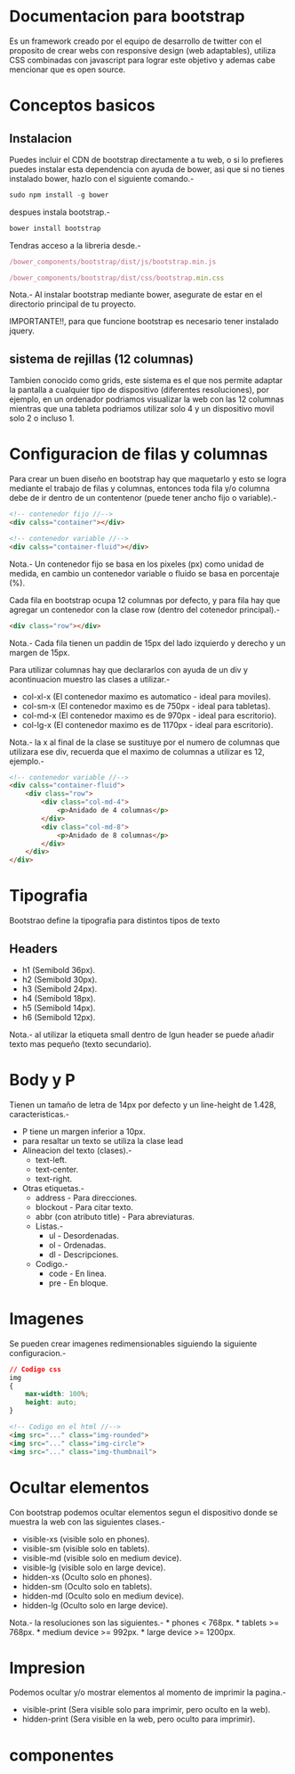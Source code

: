 Documentacion para bootstrap
============================

Es un framework creado por el equipo de desarrollo de twitter con el proposito de crear webs con responsive design (web adaptables), utiliza CSS combinadas con javascript para lograr este objetivo y ademas cabe mencionar que es open source.

# Conceptos basicos

## Instalacion

Puedes incluir el CDN de bootstrap directamente a tu web, o si lo prefieres puedes instalar esta dependencia con ayuda de bower, asi que si no tienes instalado bower, hazlo con el siguiente comando.-

```js
sudo npm install -g bower
```

despues instala bootstrap.-

```js
bower install bootstrap
```

Tendras acceso a la libreria desde.-

```js
/bower_components/bootstrap/dist/js/bootstrap.min.js

/bower_components/bootstrap/dist/css/bootstrap.min.css
```

Nota.- Al instalar bootstrap mediante bower, asegurate de estar en el directorio principal de tu proyecto.

IMPORTANTE!!, para que funcione bootstrap es necesario tener instalado jquery.

## sistema de rejillas (12 columnas)

Tambien conocido como grids, este sistema es el que nos permite adaptar la pantalla a cualquier tipo de dispositivo (diferentes resoluciones), por ejemplo, en un ordenador podriamos visualizar la web con las 12 columnas mientras que una tableta podriamos utilizar solo 4 y un dispositivo movil solo 2 o incluso 1.

# Configuracion de filas y columnas

Para crear un buen diseño en bootstrap hay que maquetarlo y esto se logra mediante el trabajo de filas y columnas, entonces toda fila y/o columna debe de ir dentro de un contentenor (puede tener ancho fijo o variable).-

```html
<!-- contenedor fijo //-->
<div calss="container"></div>

<!-- contenedor variable //-->
<div calss="container-fluid"></div>
```

Nota.- Un contenedor fijo se basa en los pixeles (px) como unidad de medida, en cambio un contenedor variable o fluido se basa en porcentaje (%).

Cada fila en bootstrap ocupa 12 columnas por defecto, y para fila hay que agregar un contenedor con la clase row (dentro del cotenedor principal).-

```html
<div class="row"></div>
```

Nota.- Cada fila tienen un paddin de 15px del lado izquierdo y derecho y un margen de 15px.

Para utilizar columnas hay que declararlos con ayuda de un div y acontinuacion muestro las clases a utilizar.-

* col-xl-x (El contenedor maximo es automatico - ideal para moviles).
* col-sm-x (El contenedor maximo es de 750px - ideal para tabletas).
* col-md-x (El contenedor maximo es de 970px - ideal para escritorio).
* col-lg-x (El contenedor maximo es de 1170px - ideal para escritorio).

Nota.- la x al final de la clase se sustituye por el numero de columnas que utilizara ese div, recuerda que el maximo de columnas a utilizar es 12, ejemplo.-

```html
<!-- contenedor variable //-->
<div calss="container-fluid">
	<div class="row">
		<div class="col-md-4">
			<p>Anidado de 4 columnas</p>
		</div>
		<div class="col-md-8">
			<p>Anidado de 8 columnas</p>
		</div>
	</div>
</div>
```

# Tipografia

Bootstrao define la tipografia para distintos tipos de texto

## Headers

* h1 (Semibold 36px).
* h2 (Semibold 30px).
* h3 (Semibold 24px).
* h4 (Semibold 18px).
* h5 (Semibold 14px).
* h6 (Semibold 12px).

Nota.- al utilizar la etiqueta small dentro de lgun header se puede añadir texto mas pequeño (texto secundario).

# Body y P

Tienen un tamaño de letra de 14px por defecto y un line-height de 1.428, caracteristicas.-

* P tiene un margen inferior a 10px.
* para resaltar un texto se utiliza la clase lead
* Alineacion del texto (clases).-
	* text-left.
	* text-center.
	* text-right.
* Otras etiquetas.-
	* address - Para direcciones.
	* blockout - Para citar texto.
	* abbr (con atributo title) - Para abreviaturas.
	* Listas.-
		* ul - Desordenadas.
		* ol - Ordenadas.
		* dl - Descripciones.
	* Codigo.-
		* code - En linea.
		* pre - En bloque.

# Imagenes

Se pueden crear imagenes redimensionables siguiendo la siguiente configuracion.-

```css
// Codigo css
img
{
	max-width: 100%;
	height: auto;
}
```

```html
<!-- Codigo en el html //-->
<img src="..." class="img-rounded">
<img src="..." class="img-circle">
<img src="..." class="img-thumbnail">
```

# Ocultar elementos

Con bootstrap podemos ocultar elementos segun el dispositivo donde se muestra la web con las siguientes clases.-

* visible-xs (visible solo en phones).
* visible-sm (visible solo en tablets).
* visible-md (visible solo en medium device).
* visible-lg (visible solo en large device).
* hidden-xs (Oculto solo en phones).
* hidden-sm (Oculto solo en tablets).
* hidden-md (Oculto solo en medium device).
* hidden-lg (Oculto solo en large device).

Nota.- la resoluciones son las siguientes.-
	* phones < 768px.
	* tablets >= 768px.
	* medium device >= 992px.
	* large device >= 1200px. 

# Impresion

Podemos ocultar y/o mostrar elementos al momento de imprimir la pagina.-

* visible-print (Sera visible solo para imprimir, pero oculto en la web).
* hidden-print (Sera visible en la web, pero oculto para imprimir).

# componentes

